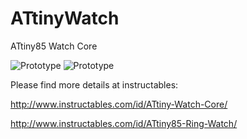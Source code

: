 # ATtinyWatch
ATtiny85 Watch Core

![Prototype](https://cdn.instructables.com/FUG/98WA/IIM1V9D2/FUG98WAIIM1V9D2.RECTANGLE1.jpg)
![Prototype](https://cdn.instructables.com/F7Y/XUDD/IKH5GSX6/F7YXUDDIKH5GSX6.RECTANGLE1.jpg)

Please find more details at instructables:

http://www.instructables.com/id/ATtiny-Watch-Core/

http://www.instructables.com/id/ATtiny85-Ring-Watch/

